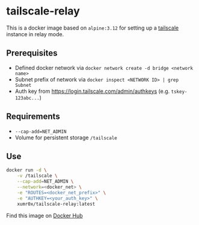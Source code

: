 # tailscale-relay

This is a docker image based on `alpine:3.12` for setting up a [tailscale](https://tailscale.com) instance in relay mode.

## Prerequisites

- Defined docker network via `docker network create -d bridge <network name>`
- Subnet prefix of network via `docker inspect <NETWORK ID> | grep Subnet`
- Auth key from https://login.tailscale.com/admin/authkeys (e.g. `tskey-123abc...`)

## Requirements

- `--cap-add=NET_ADMIN`
- Volume for persistent storage `/tailscale`

## Use

```bash
docker run -d \
    -v /tailscale \
    --cap-add=NET_ADMIN \
    --network=<docker_net> \
    -e "ROUTES=<docker_net_prefix>" \
    -e "AUTHKEY=<your_auth_key>" \
    xumr0x/tailscale-relay:latest
```

Find this image on [Docker Hub](https://hub.docker.com/r/xumr0x/tailscale-relay)
